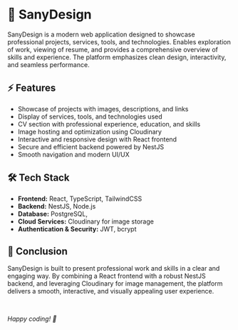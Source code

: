 # 🎨 SanyDesign

SanyDesign is a modern web application designed to showcase professional projects, services, tools, and technologies. Enables exploration of work, viewing of resume, and provides a comprehensive overview of skills and experience. The platform emphasizes clean design, interactivity, and seamless performance.

## ⚡ Features

- Showcase of projects with images, descriptions, and links
- Display of services, tools, and technologies used
- CV section with professional experience, education, and skills
- Image hosting and optimization using Cloudinary
- Interactive and responsive design with React frontend
- Secure and efficient backend powered by NestJS
- Smooth navigation and modern UI/UX

## 🛠️ Tech Stack

- **Frontend:** React, TypeScript, TailwindCSS
- **Backend:** NestJS, Node.js
- **Database:** PostgreSQL,
- **Cloud Services:** Cloudinary for image storage
- **Authentication & Security:** JWT, bcrypt

## 📝 Conclusion

SanyDesign is built to present professional work and skills in a clear and engaging way. By combining a React frontend with a robust NestJS backend, and leveraging Cloudinary for image management, the platform delivers a smooth, interactive, and visually appealing user experience.

<br>

_Happy coding! 🚀_
